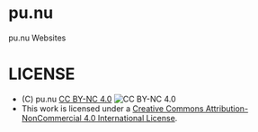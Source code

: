 # pu.nu
pu.nu Websites

# LICENSE
- (C) pu.nu [CC BY-NC 4.0](https://creativecommons.org/licenses/by-nc/4.0/deed.ja) ![CC BY-NC 4.0](https://i.creativecommons.org/l/by-nc/4.0/80x15.png)
- This work is licensed under a [Creative Commons Attribution-NonCommercial 4.0 International License](https://creativecommons.org/licenses/by-nc/4.0/deed.ja).

